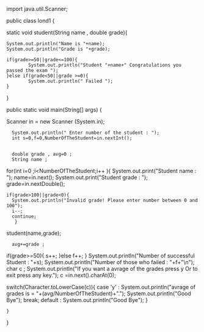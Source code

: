 import java.util.Scanner;




public class lond1 {

static void student(String name , double grade){

    System.out.println("Name is "+name);
    System.out.println("Grade is "+grade);

    if(grade>=50||grade<=100){
            System.out.println("Student "+name+" Congratulations you passed the exam ");
    }else if(grade<50||grade >=0){
            System.out.println(" Failed ");
    }
}

public static void main(String[] args) {

   Scanner in = new Scanner (System.in);

      System.out.println(" Enter number of the student : ");
      int s=0,f=0,NumberOfTheStudent=in.nextInt();

      
      double grade , avg=0 ;
      String name ;

   for(int i=0  ;i<NumberOfTheStudent;i++ ){
      System.out.print("Student name : ");
      name=in.next();
      System.out.print("Student grade : ");
      grade=in.nextDouble();

    if(grade>100||grade<0){
      System.out.println("Invalid grade! Please enter number between 0 and 100");
      i--;
      continue;
       }

   student(name,grade);

      avg+=grade ;

   if(grade>=50){
       s++;
    }else
       f++;
              }
      System.out.println("Number of successful Student : "+s);
      System.out.println("Number of those who failed : "+f+"\n");
    char c ;
      System.out.println("If you want a avrage of the grades press y Or to exit press any key.");
      c =in.next().charAt(0);
      
   switch(Character.toLowerCase(c)){
       case 'y' :
      System.out.println("avrage of grades is = "+(avg/NumberOfTheStudent)+".");
           System.out.println("Good Bye");
       break;
       default :
           System.out.println("Good Bye");
      }
     
    }

}
